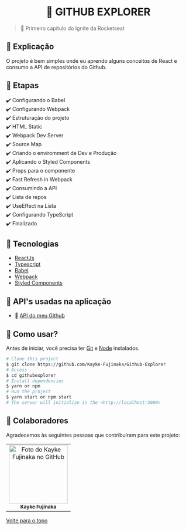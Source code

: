 <h1 align="center">🚀 GITHUB EXPLORER</h1>

> 🔎 Primeiro capítulo do Ignite da Rocketseat

## :page_facing_up: Explicação

O projeto é bem simples onde eu aprendo alguns conceitos de React e consumo a API de repositórios do Github.

## 🎯 Etapas ##

:heavy_check_mark: Configurando o Babel\
:heavy_check_mark: Configurando Webpack\
:heavy_check_mark: Estruturação do projeto\
:heavy_check_mark: HTML Static\
:heavy_check_mark: Webpack Dev Server\
:heavy_check_mark: Source Map\
:heavy_check_mark: Criando o enviromment de Dev e Produção\
:heavy_check_mark: Aplicando o Styled Components\
:heavy_check_mark: Props para o componente\
:heavy_check_mark: Fast Refresh in Webpack\
:heavy_check_mark: Consumindo a API\
:heavy_check_mark: Lista de repos\
:heavy_check_mark: UseEffect na Lista\
:heavy_check_mark: Configurando TypeScript\
:heavy_check_mark: Finalizado

## 🚀 Tecnologias ##

- [ReactJs](https://pt-br.reactjs.org/)
- [Typescript](https://www.typescriptlang.org/docs/)
- [Babel](https://babeljs.io/)
- [Webpack](https://webpack.js.org/)
- [Styled Components](https://styled-components.com/)

## 📡 API'𝘀 usadas na aplicação ##

- 🚀 [API do meu Github](api.github/users/kayke-fujinaka)

## :closed_book: Como usar? ##

Antes de iniciar, você precisa ter [Git](https://git-scm.com) e [Node](https://nodejs.org/en/) instalados.

```bash
# Clone this project
$ git clone https://github.com/Kayke-Fujinaka/Github-Explorer
# Access
$ cd githubexplorer
# Install dependencies
$ yarn or npm 
# Run the project
$ yarn start or npm start 
# The server will initialize in the <http://localhost:3000>
```

## 🤝 Colaboradores

Agradecemos às seguintes pessoas que contribuíram para este projeto:

<table>
  <tr>
    <td align="center">
      <a href="#">
        <img src="https://avatars.githubusercontent.com/u/98772000?s=400&u=80de9af672be7f75cc7a546838552cf63d5b82fe&v=4" width="160px;" alt="Foto do Kayke Fujinaka no GitHub"/><br>
        <sub>
          <b>Kayke Fujinaka</b>
        </sub>
      </a>
    </td>
  </tr>
</table>

<a href="#top">Volte para o topo</a>
